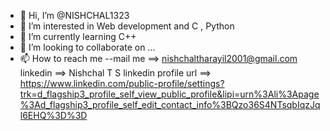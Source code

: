 - 👋 Hi, I’m @NISHCHAL1323
- 👀 I’m interested in Web development and C , Python
- 🌱 I’m currently learning C++
- 💞️ I’m looking to collaborate on ...
- 📫 How to reach me --mail me ==> nishchaltharayil2001@gmail.com
                        linkedin ==> Nishchal T S
                        linkedin profile url ==> https://www.linkedin.com/public-profile/settings?trk=d_flagship3_profile_self_view_public_profile&lipi=urn%3Ali%3Apage%3Ad_flagship3_profile_self_edit_contact_info%3BQzo36S4NTsqbIqzJql6EHQ%3D%3D

<!---
NISHCHAL1323/NISHCHAL1323 is a ✨ special ✨ repository because its `README.md` (this file) appears on your GitHub profile.
You can click the Preview link to take a look at your changes.
--->
